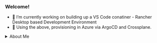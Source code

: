 ### Welcome!

- 🔭 I’m currently working on building up a VS Code conatiner - Rancher Desktop based Development Environment
- 🌱 Using the above, provisioning in Azure via ArgoCD and Crossplane.

<div>
<details><summary>About Me</summary>
  <div>
I'm a general purpose developer / DevOps enthusiast in Central North Carolina. 
<br>
I have my MBA from Wake Forest University and I'm interested in Continuous Improvement and developer workflows.
  </div>
  <div>    
    <h4>Links</h4>
    <ul>
      <li>
    My personal blog is <a href="https://www.willfuldevelopment.com/" rel="nofollow" target="_blank">willfuldevelopment.com</a>, where I mainly think about books I'm reading, but there are some basic technical resources.
      </li>
      <li>
    My <a href="https://www.linkedin.com/in/willford/" rel="nofollow" target="_blank">LinkedIn profile</a>
      </li>
    </ul>
  </div>
</details>
</div>
  
<!--
**wfordwfu/wfordwfu** is a ✨ _special_ ✨ repository because its `README.md` (this file) appears on your GitHub profile.

Here are some ideas to get you started:

- 🔭 I’m currently working on ...
- 🌱 I’m currently learning ...
- 👯 I’m looking to collaborate on ...
- 🤔 I’m looking for help with ...
- 💬 Ask me about ...
- 📫 How to reach me: ...
- 😄 Pronouns: ...
- ⚡ Fun fact: ...
-->
